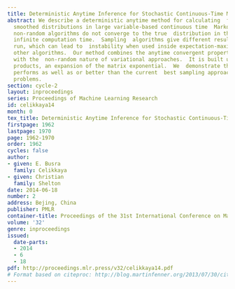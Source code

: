 ```yaml
---
title: Deterministic Anytime Inference for Stochastic Continuous-Time Markov Processes
abstract: We describe a deterministic anytime method for calculating  filtered and
  smoothed distributions in large variable-based continuous time  Markov processes.  Prior
  non-random algorithms do not converge to the true  distribution in the limit of
  infinite computation time.  Sampling  algorithms give different results each time
  run, which can lead to  instability when used inside expectation-maximization or
  other algorithms.  Our method combines the anytime convergent properties of sampling
  with the  non-random nature of variational approaches.  It is built upon a sum of  time-ordered
  products, an expansion of the matrix exponential.  We  demonstrate that our method
  performs as well as or better than the current  best sampling approaches on benchmark
  problems.
section: cycle-2
layout: inproceedings
series: Proceedings of Machine Learning Research
id: celikkaya14
month: 0
tex_title: Deterministic Anytime Inference for Stochastic Continuous-Time Markov Processes
firstpage: 1962
lastpage: 1970
page: 1962-1970
order: 1962
cycles: false
author:
- given: E. Busra
  family: Celikkaya
- given: Christian
  family: Shelton
date: 2014-06-18
number: 2
address: Bejing, China
publisher: PMLR
container-title: Proceedings of the 31st International Conference on Machine Learning
volume: '32'
genre: inproceedings
issued:
  date-parts:
  - 2014
  - 6
  - 18
pdf: http://proceedings.mlr.press/v32/celikkaya14.pdf
# Format based on citeproc: http://blog.martinfenner.org/2013/07/30/citeproc-yaml-for-bibliographies/
---
```

